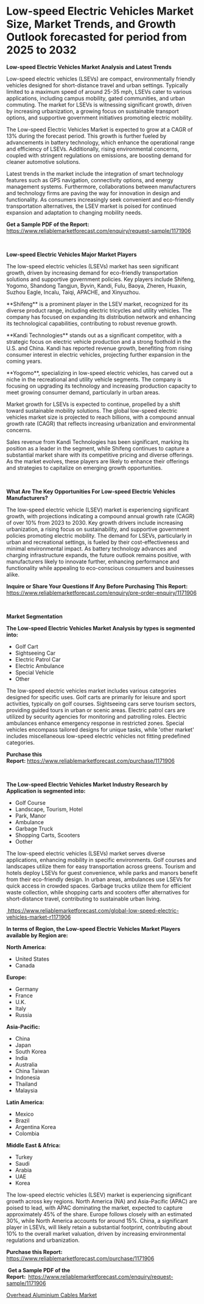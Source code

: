 <p><h1>Low-speed Electric Vehicles Market Size, Market Trends, and Growth Outlook forecasted for period from 2025 to 2032</h1></p><p><strong>Low-speed Electric Vehicles Market Analysis and Latest Trends</strong></p>
<p><p>Low-speed electric vehicles (LSEVs) are compact, environmentally friendly vehicles designed for short-distance travel and urban settings. Typically limited to a maximum speed of around 25-35 mph, LSEVs cater to various applications, including campus mobility, gated communities, and urban commuting. The market for LSEVs is witnessing significant growth, driven by increasing urbanization, a growing focus on sustainable transport options, and supportive government initiatives promoting electric mobility.</p><p>The Low-speed Electric Vehicles Market is expected to grow at a CAGR of 13% during the forecast period. This growth is further fueled by advancements in battery technology, which enhance the operational range and efficiency of LSEVs. Additionally, rising environmental concerns, coupled with stringent regulations on emissions, are boosting demand for cleaner automotive solutions.</p><p>Latest trends in the market include the integration of smart technology features such as GPS navigation, connectivity options, and energy management systems. Furthermore, collaborations between manufacturers and technology firms are paving the way for innovation in design and functionality. As consumers increasingly seek convenient and eco-friendly transportation alternatives, the LSEV market is poised for continued expansion and adaptation to changing mobility needs.</p></p>
<p><strong>Get a Sample PDF of the Report:&nbsp;</strong> <a href="https://www.reliablemarketforecast.com/enquiry/request-sample/1171906?utm_campaign=3307&utm_medium=2&utm_source=Github&utm_content=ia&utm_term=24032025&utm_id=low-speed-electric-vehicles">https://www.reliablemarketforecast.com/enquiry/request-sample/1171906</a></p>
<p>&nbsp;</p>
<p><strong>Low-speed Electric Vehicles Major Market Players</strong></p>
<p><p>The low-speed electric vehicles (LSEVs) market has seen significant growth, driven by increasing demand for eco-friendly transportation solutions and supportive government policies. Key players include Shifeng, Yogomo, Shandong Tangjun, Byvin, Kandi, Fulu, Baoya, Zheren, Huaxin, Suzhou Eagle, Incalu, Taiqi, APACHE, and Xinyuzhou.</p><p>**Shifeng** is a prominent player in the LSEV market, recognized for its diverse product range, including electric tricycles and utility vehicles. The company has focused on expanding its distribution network and enhancing its technological capabilities, contributing to robust revenue growth.</p><p>**Kandi Technologies** stands out as a significant competitor, with a strategic focus on electric vehicle production and a strong foothold in the U.S. and China. Kandi has reported revenue growth, benefiting from rising consumer interest in electric vehicles, projecting further expansion in the coming years.</p><p>**Yogomo**, specializing in low-speed electric vehicles, has carved out a niche in the recreational and utility vehicle segments. The company is focusing on upgrading its technology and increasing production capacity to meet growing consumer demand, particularly in urban areas.</p><p>Market growth for LSEVs is expected to continue, propelled by a shift toward sustainable mobility solutions. The global low-speed electric vehicles market size is projected to reach billions, with a compound annual growth rate (CAGR) that reflects increasing urbanization and environmental concerns.</p><p>Sales revenue from Kandi Technologies has been significant, marking its position as a leader in the segment, while Shifeng continues to capture a substantial market share with its competitive pricing and diverse offerings. As the market evolves, these players are likely to enhance their offerings and strategies to capitalize on emerging growth opportunities.</p></p>
<p>&nbsp;</p>
<p><strong>What Are The Key Opportunities For Low-speed Electric Vehicles Manufacturers?</strong></p>
<p><p>The low-speed electric vehicle (LSEV) market is experiencing significant growth, with projections indicating a compound annual growth rate (CAGR) of over 10% from 2023 to 2030. Key growth drivers include increasing urbanization, a rising focus on sustainability, and supportive government policies promoting electric mobility. The demand for LSEVs, particularly in urban and recreational settings, is fueled by their cost-effectiveness and minimal environmental impact. As battery technology advances and charging infrastructure expands, the future outlook remains positive, with manufacturers likely to innovate further, enhancing performance and functionality while appealing to eco-conscious consumers and businesses alike.</p></p>
<p><strong>Inquire or Share Your Questions If Any Before Purchasing This Report:</strong> <a href="https://www.reliablemarketforecast.com/enquiry/pre-order-enquiry/1171906?utm_campaign=3307&utm_medium=2&utm_source=Github&utm_content=ia&utm_term=24032025&utm_id=low-speed-electric-vehicles">https://www.reliablemarketforecast.com/enquiry/pre-order-enquiry/1171906</a></p>
<p>&nbsp;</p>
<p><strong>Market Segmentation</strong></p>
<p><strong>The Low-speed Electric Vehicles Market Analysis by types is segmented into:</strong></p>
<p><ul><li>Golf Cart</li><li>Sightseeing Car</li><li>Electric Patrol Car</li><li>Electric Ambulance</li><li>Special Vehicle</li><li>Other</li></ul></p>
<p><p>The low-speed electric vehicles market includes various categories designed for specific uses. Golf carts are primarily for leisure and sport activities, typically on golf courses. Sightseeing cars serve tourism sectors, providing guided tours in urban or scenic areas. Electric patrol cars are utilized by security agencies for monitoring and patrolling roles. Electric ambulances enhance emergency response in restricted zones. Special vehicles encompass tailored designs for unique tasks, while 'other market' includes miscellaneous low-speed electric vehicles not fitting predefined categories.</p></p>
<p><strong>Purchase this Report:&nbsp;</strong><a href="https://www.reliablemarketforecast.com/purchase/1171906?utm_campaign=3307&utm_medium=2&utm_source=Github&utm_content=ia&utm_term=24032025&utm_id=low-speed-electric-vehicles">https://www.reliablemarketforecast.com/purchase/1171906</a></p>
<p>&nbsp;</p>
<p><strong>The Low-speed Electric Vehicles Market Industry Research by Application is segmented into:</strong></p>
<p><ul><li>Golf Course</li><li>Landscape, Tourism, Hotel</li><li>Park, Manor</li><li>Ambulance</li><li>Garbage Truck</li><li>Shopping Carts, Scooters</li><li>Oother</li></ul></p>
<p><p>The low-speed electric vehicles (LSEVs) market serves diverse applications, enhancing mobility in specific environments. Golf courses and landscapes utilize them for easy transportation across greens. Tourism and hotels deploy LSEVs for guest convenience, while parks and manors benefit from their eco-friendly design. In urban areas, ambulances use LSEVs for quick access in crowded spaces. Garbage trucks utilize them for efficient waste collection, while shopping carts and scooters offer alternatives for short-distance travel, contributing to sustainable urban living.</p></p>
<p><a href="https://www.reliablemarketforecast.com/global-low-speed-electric-vehicles-market-r1171906?utm_campaign=3307&utm_medium=2&utm_source=Github&utm_content=ia&utm_term=24032025&utm_id=low-speed-electric-vehicles">&nbsp;https://www.reliablemarketforecast.com/global-low-speed-electric-vehicles-market-r1171906</a></p>
<p><strong>In terms of Region, the Low-speed Electric Vehicles Market Players available by Region are:</strong></p>
<p>
    <p> <strong> North America: </strong>
        <ul>
            <li>United States</li>
            <li>Canada</li>
        </ul>
        </p> 
    <p> <strong> Europe: </strong>
        <ul>
            <li>Germany</li>
            <li>France</li>
            <li>U.K.</li>
            <li>Italy</li>
            <li>Russia</li>
        </ul>
        </p> 
    <p> <strong> Asia-Pacific: </strong>
        <ul>
            <li>China</li>
            <li>Japan</li>
            <li>South Korea</li>
            <li>India</li>
            <li>Australia</li>
            <li>China Taiwan</li>
            <li>Indonesia</li>
            <li>Thailand</li>
            <li>Malaysia</li>
        </ul>
        </p> 
    <p> <strong> Latin America: </strong>
        <ul>
            <li>Mexico</li>
            <li>Brazil</li>
            <li>Argentina Korea</li>
            <li>Colombia</li>
        </ul>
        </p> 
    <p> <strong> Middle East & Africa: </strong>
        <ul>
            <li>Turkey</li>
            <li>Saudi</li>
            <li>Arabia</li>
            <li>UAE</li>
            <li>Korea</li>
        </ul>
    </p>
    </p>
<p><p>The low-speed electric vehicles (LSEV) market is experiencing significant growth across key regions. North America (NA) and Asia-Pacific (APAC) are poised to lead, with APAC dominating the market, expected to capture approximately 45% of the share. Europe follows closely with an estimated 30%, while North America accounts for around 15%. China, a significant player in LSEVs, will likely retain a substantial footprint, contributing about 10% to the overall market valuation, driven by increasing environmental regulations and urbanization.</p></p>
<p><strong>Purchase this Report: </strong><a href="https://www.reliablemarketforecast.com/purchase/1171906?utm_campaign=3307&utm_medium=2&utm_source=Github&utm_content=ia&utm_term=24032025&utm_id=low-speed-electric-vehicles">https://www.reliablemarketforecast.com/purchase/1171906</a></p>
<p>&nbsp;<strong>Get a Sample PDF of the Report:&nbsp;&nbsp;</strong><a href="https://www.reliablemarketforecast.com/enquiry/request-sample/1171906?utm_campaign=3307&utm_medium=2&utm_source=Github&utm_content=ia&utm_term=24032025&utm_id=low-speed-electric-vehicles">https://www.reliablemarketforecast.com/enquiry/request-sample/1171906</a></p>
<p><strong></strong></p>
<p><p><a href="https://github.com/debowflaggqw/Market-Research-Report-List-1/blob/main/overhead-aluminium-cables-market.md?utm_campaign=3307&utm_medium=2&utm_source=Github&utm_content=ia&utm_term=24032025&utm_id=low-speed-electric-vehicles">Overhead Aluminium Cables Market</a></p></p>
